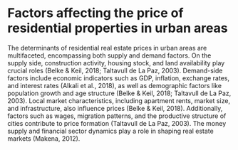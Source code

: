 # Factors affecting the price of residential properties in urban areas

The determinants of residential real estate prices in urban areas are multifaceted, encompassing both supply and demand factors. On the supply side, construction activity, housing stock, and land availability play crucial roles (Belke & Keil, 2018; Taltavull de La Paz, 2003). Demand-side factors include economic indicators such as GDP, inflation, exchange rates, and interest rates (Alkali et al., 2018), as well as demographic factors like population growth and age structure (Belke & Keil, 2018; Taltavull de La Paz, 2003). Local market characteristics, including apartment rents, market size, and infrastructure, also influence prices (Belke & Keil, 2018). Additionally, factors such as wages, migration patterns, and the productive structure of cities contribute to price formation (Taltavull de La Paz, 2003). The money supply and financial sector dynamics play a role in shaping real estate markets (Makena, 2012).